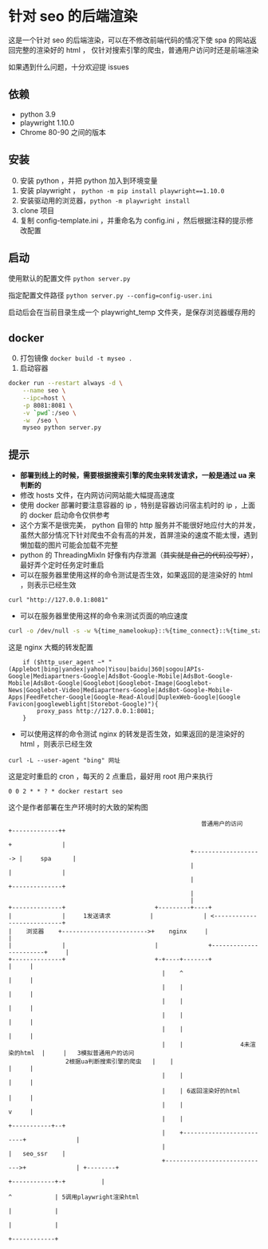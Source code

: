 针对 seo 的后端渲染
====================
这是一个针对 seo 的后端渲染，可以在不修改前端代码的情况下使 spa 的网站返回完整的渲染好的 html ，
仅针对搜索引擎的爬虫，普通用户访问时还是前端渲染

如果遇到什么问题，十分欢迎提 issues

## 依赖
- python 3.9
- playwright 1.10.0
- Chrome 80-90 之间的版本

## 安装
0. 安装 python ，并把 python 加入到环境变量
0. 安装 playwright ， `python -m pip install playwright==1.10.0`
0. 安装驱动用的浏览器，`python -m playwright install`
0. clone 项目
0. 复制 config-template.ini ，并重命名为 config.ini ，然后根据注释的提示修改配置

## 启动
使用默认的配置文件
`python server.py`

指定配置文件路径
`python server.py --config=config-user.ini`

启动后会在当前目录生成一个 playwright_temp 文件夹，是保存浏览器缓存用的

## docker
0. 打包镜像 `docker build -t myseo .`
0. 启动容器
```bash
docker run --restart always -d \
    --name seo \
    --ipc=host \
    -p 8081:8081 \
    -v `pwd`:/seo \
    -w  /seo \
    myseo python server.py
```

## 提示
- **部署到线上的时候，需要根据搜索引擎的爬虫来转发请求，一般是通过 ua 来判断的**
- 修改 hosts 文件，在内网访问网站能大幅提高速度
- 使用 docker 部署时要注意容器的 ip ，特别是容器访问宿主机时的 ip ，上面的 docker 启动命令仅供参考
- 这个方案不是很完美， python 自带的 http 服务并不能很好地应付大的并发，虽然大部分情况下针对爬虫不会有高的并发，首屏渲染的速度不能太慢，遇到懒加载的图片可能会加载不完整
- python 的 ThreadingMixIn 好像有内存泄漏（~~其实就是自己的代码没写好~~），最好弄个定时任务定时重启
- 可以在服务器里使用这样的命令测试是否生效，如果返回的是渲染好的 html ，则表示已经生效
```
curl "http://127.0.0.1:8081"
```
- 可以在服务器里使用这样的命令来测试页面的响应速度
```bash
curl -o /dev/null -s -w %{time_namelookup}::%{time_connect}::%{time_starttransfer}::%{time_total}::%{speed_download}"\n" "http://127.0.0.1:8081"
```

这是 nginx 大概的转发配置
```
    if ($http_user_agent ~* "(Applebot|bing|yandex|yahoo|Yisou|baidu|360|sogou|APIs-Google|Mediapartners-Google|AdsBot-Google-Mobile|AdsBot-Google-Mobile|AdsBot-Google|Googlebot|Googlebot-Image|Googlebot-News|Googlebot-Video|Mediapartners-Google|AdsBot-Google-Mobile-Apps|FeedFetcher-Google|Google-Read-Aloud|DuplexWeb-Google|Google Favicon|googleweblight|Storebot-Google)"){
        proxy_pass http://127.0.0.1:8081;
    }
```

- 可以使用这样的命令测试 nginx 的转发是否生效，如果返回的是渲染好的 html ，则表示已经生效
```
curl -L --user-agent "bing" 网址
```

这是定时重启的 cron ，每天的 2 点重启，最好用 root 用户来执行
```
0 0 2 * * ? * docker restart seo
```

这个是作者部署在生产环境时的大致的架构图
```
                                                      普通用户的访问      +-------------++
                                                                         +              |
                                                   +-------------------> |     spa      |
                                                   |                     |              |
                                                   |                     +--------------+
                                                   |
                                                   |
+--------------+                         +---------+----+
|              |     1发送请求           |              | <---------------------------+
|    浏览器    +------------------------>+    nginx     |                             |
|              |                         |              +-----------------------+     |
+--------------+                         +-+----+-------+                       |     |
                                           |    ^                               |     |
                                           |    |                               |     |
                                           |    |                               |     |
                                           |    |                               |     |
                                           |    |                               |     |
                                           |    |                4未渲染的html  |     |   3模拟普通用户的访问
                2根据ua判断搜索引擎的爬虫   |    |                               |     |
                                           |    |                               |     |
                                           |    | 6返回渲染好的html             |     |
                                           |    |                               v     |
                                           |    |                         +-----------+--+
                                           |    +-------------------------+              |
                                           |                              |   seo_ssr    |
                                           +----------------------------->+              | +--------+
                                                                          +------------+-+          |
                                                                                       ^            | 5调用playwright渲染html
                                                                                       |            |
                                                                                       |            |
                                                                                       +------------+

```
